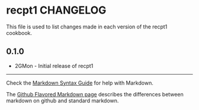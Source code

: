 recpt1 CHANGELOG
=========================

This file is used to list changes made in each version of the recpt1 cookbook.

0.1.0
-----
- 2GMon - Initial release of recpt1

- - -
Check the [Markdown Syntax Guide](http://daringfireball.net/projects/markdown/syntax) for help with Markdown.

The [Github Flavored Markdown page](http://github.github.com/github-flavored-markdown/) describes the differences between markdown on github and standard markdown.
